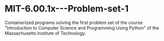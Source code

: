 # MIT-6.00.1x---Problem-set-1
Containerized programs solving the first problem set of the course "Introduction to Computer Science and Programming Using Python" of the Massachusetts Institute of Technology.
